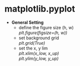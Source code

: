 # matplotlib.pyplot
* **General Setting**
  * define the figure size (h, w)  
  *plt.figure(figsize=(h, w))*
  * set background grid  
  *plt.grid(True)*
  * set the x, y lim  
  *plt.xlim(x_low, x_up)*  
  *plt.ylim(y_low, y_up)*

